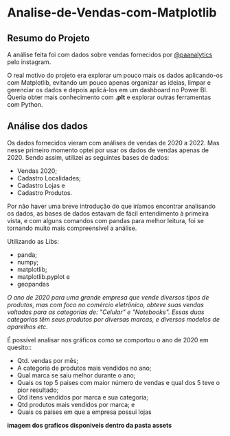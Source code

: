 # Analise-de-Vendas-com-Matplotlib

## Resumo do Projeto
A análise feita foi com dados sobre vendas fornecidos por [@paanalytics](https://www.instagram.com/paanalytics?igsh=bGgxMWdibWt3em9w) pelo instagram.

O real motivo do projeto era explorar um pouco mais os dados aplicando-os com Matplotlib, evitando um pouco apenas organizar as ideias, limpar e gerenciar os dados e depois aplicá-los em um dashboard no Power BI. Queria obter mais conhecimento com **.plt** e explorar outras ferramentas com Python.


## Análise dos dados
Os dados fornecidos vieram com análises de vendas de 2020 a 2022. Mas nesse primeiro momento optei por usar os dados de vendas apenas de 2020. Sendo assim, utilizei as seguintes bases de dados:
- Vendas 2020;
- Cadastro Localidades;
- Cadastro Lojas e
- Cadastro Produtos.

Por não haver uma breve introdução do que iríamos encontrar analisando os dados, as bases de dados estavam de fácil entendimento à primeira vista, e com alguns comandos com pandas para melhor leitura, foi se tornando muito mais compreensível a análise.

Utilizando as Libs:
- panda;
- numpy;
- matplotlib;
- matplotlib.pyplot e
- geopandas

_O ano de 2020 para uma grande empresa que vende diversos tipos de produtos, mas com foco no comércio eletrônico, obteve suas vendas voltadas para as categorias de: "Celular" e "Notebooks". Essas duas categorias têm seus produtos por diversas marcas, e diversos modelos de aparelhos etc._

É possível analisar nos gráficos como se comportou o ano de 2020 em quesito::
- Qtd. vendas por mês;
- A categoria de produtos mais vendidos no ano;
- Qual marca se saiu melhor durante o ano;
- Quais os top 5 paises com maior número de vendas e qual dos 5 teve o pior resultado;
- Qtd itens vendidos por marca e sua categoria;
- Qtd produtos mais vendidos por marca; e
- Quais os paises em que a empresa possui lojas


**imagem dos graficos disponiveis dentro da pasta assets**

